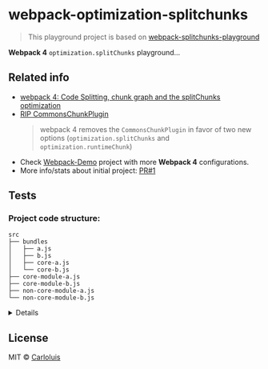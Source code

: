 # webpack-optimization-splitchunks

> This playground project is based on [webpack-splitchunks-playground](https://github.com/carloluis/webpack-splitchunks-playground)

__Webpack 4__ `optimization.splitChunks` playground...

## Related info

* [webpack 4: Code Splitting, chunk graph and the splitChunks optimization](https://medium.com/webpack/webpack-4-code-splitting-chunk-graph-and-the-splitchunks-optimization-be739a861366)
* [RIP CommonsChunkPlugin](https://gist.github.com/sokra/1522d586b8e5c0f5072d7565c2bee693)
	> webpack 4 removes the `CommonsChunkPlugin` in favor of two new options (`optimization.splitChunks` and `optimization.runtimeChunk`)
* Check [Webpack-Demo](https://github.com/carloluis/webpack-demo) project with more __Webpack 4__ configurations.
* More info/stats about initial project: [PR#1](https://github.com/lencioni/webpack-splitchunks-playground/pull/1)


## Tests

### Project code structure:

```
src
├── bundles
│   ├── a.js
│   ├── b.js
│   ├── core-a.js
│   └── core-b.js
├── core-module-a.js
├── core-module-b.js
├── non-core-module-a.js
└── non-core-module-b.js
```

<details>

#### Minimum Config

> Using `webpack.config.entry.js` to specify entypoints

```bash
npm run build:entry
```

```
Hash: 09cb46e3e80b0d3d7bba
Version: webpack 4.1.1
Time: 98ms
Built at: 3/11/2018 11:44:49 PM
          Asset      Size  Chunks             Chunk Names
coreA.bundle.js  3.62 KiB       0  [emitted]  coreA
coreB.bundle.js  3.64 KiB       1  [emitted]  coreB
    a.bundle.js  4.33 KiB       2  [emitted]  a
    b.bundle.js  4.35 KiB       3  [emitted]  b
Entrypoint coreA = coreA.bundle.js
Entrypoint coreB = coreB.bundle.js
Entrypoint a = a.bundle.js
Entrypoint b = b.bundle.js
```

#### Split Chunks optimization

> Using `webpack.config.js` (configure `optimization` property)

```bash
npm run build
```

```
Hash: 01d77365c8faf3592a82
Version: webpack 4.1.1
Time: 104ms
Built at: 3/12/2018 12:10:52 AM
              Asset       Size  Chunks             Chunk Names
    coreA.bundle.js   5.67 KiB       0  [emitted]  coreA
    coreB.bundle.js   5.67 KiB       1  [emitted]  coreB
        a.bundle.js   6.28 KiB       2  [emitted]  a
        b.bundle.js   6.28 KiB       3  [emitted]  b
  vendors.bundle.js  418 bytes       4  [emitted]  vendors
a~b~coreA.bundle.js  163 bytes       5  [emitted]  a~b~coreA
a~b~coreB.bundle.js  163 bytes       6  [emitted]  a~b~coreB
Entrypoint coreA = vendors.bundle.js a~b~coreA.bundle.js coreA.bundle.js
Entrypoint coreB = vendors.bundle.js a~b~coreB.bundle.js coreB.bundle.js
Entrypoint a = vendors.bundle.js a~b~coreA.bundle.js a~b~coreB.bundle.js a.bundle.js
Entrypoint b = vendors.bundle.js a~b~coreA.bundle.js a~b~coreB.bundle.js b.bundle.js
````

</details>

## License

MIT © [Carloluis](https://github.com/carloluis)
